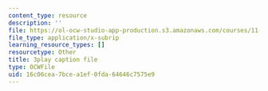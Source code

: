 ```yaml
---
content_type: resource
description: ''
file: https://ol-ocw-studio-app-production.s3.amazonaws.com/courses/11-384-malaysia-sustainable-cities-practicum-spring-2018/16c06cea7bcea1ef0fda64646c7575e9_IlkbvrpAbPU.srt
file_type: application/x-subrip
learning_resource_types: []
resourcetype: Other
title: 3play caption file
type: OCWFile
uid: 16c06cea-7bce-a1ef-0fda-64646c7575e9
---
```

